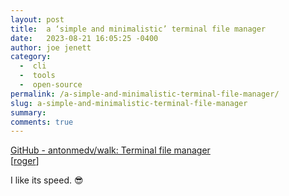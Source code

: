 ```yaml
---
layout: post
title:  a ‘simple and minimalistic’ terminal file manager
date:   2023-08-21 16:05:25 -0400
author: joe jenett
category:
  -  cli
  -  tools
  -  open-source
permalink: /a-simple-and-minimalistic-terminal-file-manager/
slug: a-simple-and-minimalistic-terminal-file-manager
summary: 
comments: true
---
```

<p>
<a title="GitHub - antonmedv/walk: Terminal file manager" href="https://github.com/antonmedv/walk">GitHub - antonmedv/walk: Terminal file manager</a><br>[<a href="https://pinboard.in/u:roger">roger</a>]
</p>
<p>
I like its speed. 😎
</p>
<a href="https://brid.gy/publish/mastodon"></a>